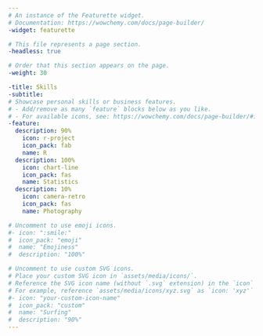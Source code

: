 ```yaml
---
# An instance of the Featurette widget.
# Documentation: https://wowchemy.com/docs/page-builder/
-widget: featurette

# This file represents a page section.
-headless: true

# Order that this section appears on the page.
-weight: 30

-title: Skills
-subtitle:
# Showcase personal skills or business features.
# - Add/remove as many `feature` blocks below as you like.
# - For available icons, see: https://wowchemy.com/docs/page-builder/#icons
-feature:
  description: 90%
    icon: r-project
    icon_pack: fab
    name: R
  description: 100%
    icon: chart-line
    icon_pack: fas
    name: Statistics
  description: 10%
    icon: camera-retro
    icon_pack: fas
    name: Photography

# Uncomment to use emoji icons.
#- icon: ":smile:"
#  icon_pack: "emoji"
#  name: "Emojiness"
#  description: "100%"  

# Uncomment to use custom SVG icons.
# Place your custom SVG icon in `assets/media/icons/`.
# Reference the SVG icon name (without `.svg` extension) in the `icon` field.
# For example, reference `assets/media/icons/xyz.svg` as `icon: 'xyz'`
#- icon: "your-custom-icon-name"
#  icon_pack: "custom"
#  name: "Surfing"
#  description: "90%"
---
```

